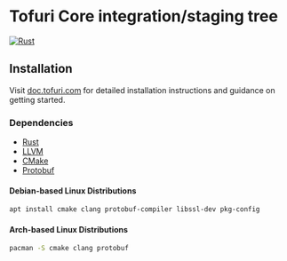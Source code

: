 # Tofuri Core integration/staging tree

[![Rust](https://github.com/tofuri/tofuri/actions/workflows/rust.yml/badge.svg)](https://github.com/tofuri/tofuri/actions/workflows/rust.yml)

## Installation

Visit [doc.tofuri.com](https://doc.tofuri.com) for detailed installation instructions and guidance on getting started.

### Dependencies

* [Rust](https://rustup.rs)
* [LLVM](https://github.com/llvm/llvm-project/releases)
* [CMake](https://github.com/Kitware/CMake/releases)
* [Protobuf](https://github.com/protocolbuffers/protobuf/releases)

#### Debian-based Linux Distributions

```bash
apt install cmake clang protobuf-compiler libssl-dev pkg-config
```

#### Arch-based Linux Distributions

```bash
pacman -S cmake clang protobuf
```
